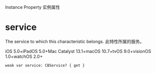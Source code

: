 Instance Property 实例属性

# service 

The service to which this characteristic belongs.
此特性所属的服务。

iOS 5.0+iPadOS 5.0+Mac Catalyst 13.1+macOS 10.7+tvOS 9.0+visionOS 1.0+watchOS 2.0+

```
weak var service: CBService? { get }
```
